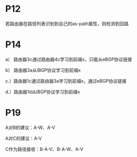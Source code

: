 # P12

 若路由器在路径列表识别到自己的as-path属性，则检测到回路

# P14

a） 路由器3c通过路由器4c学习到前缀x，只能从eBGP协议链接

b） 路由器3a从iBGP协议学习到前缀x

c.）路由器1c通过路由器3a学习到前缀x，通过eBGP协议链接

d.）路由器1d从iBGP协议学习到前缀x

# P19

A对B的建议：A-W、A-V

A对C的建议：A-V

C作为路径接收：B-A-V、B-A-W、A-V